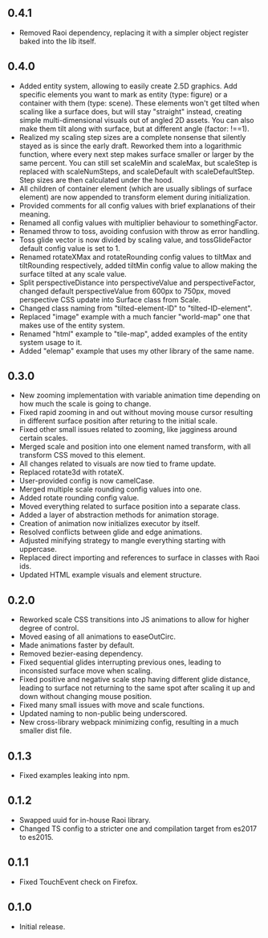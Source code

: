 ## 0.4.1

- Removed Raoi dependency, replacing it with a simpler object register baked into the lib itself.

## 0.4.0

- Added entity system, allowing to easily create 2.5D graphics. Add specific elements you want to mark as entity (type: figure) or a container with them (type: scene). These elements won't get tilted when scaling like a surface does, but will stay "straight" instead, creating simple multi-dimensional visuals out of angled 2D assets. You can also make them tilt along with surface, but at different angle (factor: !==1).
- Realized my scaling step sizes are a complete nonsense that silently stayed as is since the early draft. Reworked them into a logarithmic function, where every next step makes surface smaller or larger by the same percent. You can still set scaleMin and scaleMax, but scaleStep is replaced with scaleNumSteps, and scaleDefault with scaleDefaultStep. Step sizes are then calculated under the hood.
- All children of container element (which are usually siblings of surface element) are now appended to transform element during initialization.
- Provided comments for all config values with brief explanations of their meaning.
- Renamed all config values with multiplier behaviour to somethingFactor.
- Renamed throw to toss, avoiding confusion with throw as error handling.
- Toss glide vector is now divided by scaling value, and tossGlideFactor default config value is set to 1.
- Renamed rotateXMax and rotateRounding config values to tiltMax and tiltRounding respectively, added tiltMin config value to allow making the surface tilted at any scale value.
- Split perspectiveDistance into perspectiveValue and perspectiveFactor, changed default perspectiveValue from 600px to 750px, moved perspective CSS update into Surface class from Scale.
- Changed class naming from "tilted-element-ID" to "tilted-ID-element".
- Replaced "image" example with a much fancier "world-map" one that makes use of the entity system.
- Renamed "html" example to "tile-map", added examples of the entity system usage to it.
- Added "elemap" example that uses my other library of the same name.

## 0.3.0

- New zooming implementation with variable animation time depending on how much the scale is going to change.
- Fixed rapid zooming in and out without moving mouse cursor resulting in different surface position after returing to the initial scale.
- Fixed other small issues related to zooming, like jagginess around certain scales.
- Merged scale and position into one element named transform, with all transform CSS moved to this element.
- All changes related to visuals are now tied to frame update.
- Replaced rotate3d with rotateX.
- User-provided config is now camelCase.
- Merged multiple scale rounding config values into one.
- Added rotate rounding config value.
- Moved everything related to surface position into a separate class.
- Added a layer of abstraction methods for animation storage.
- Creation of animation now initializes executor by itself.
- Resolved conflicts between glide and edge animations.
- Adjusted minifying strategy to mangle everything starting with uppercase.
- Replaced direct importing and references to surface in classes with Raoi ids.
- Updated HTML example visuals and element structure.

## 0.2.0

- Reworked scale CSS transitions into JS animations to allow for higher degree of control.
- Moved easing of all animations to easeOutCirc.
- Made animations faster by default.
- Removed bezier-easing dependency.
- Fixed sequential glides interrupting previous ones, leading to inconsisted surface move when scaling.
- Fixed positive and negative scale step having different glide distance, leading to surface not returning to the same spot after scaling it up and down without changing mouse position.
- Fixed many small issues with move and scale functions.
- Updated naming to non-public being underscored.
- New cross-library webpack minimizing config, resulting in a much smaller dist file.

## 0.1.3

- Fixed examples leaking into npm.

## 0.1.2

- Swapped uuid for in-house Raoi library.
- Changed TS config to a stricter one and compilation target from es2017 to es2015.

## 0.1.1

- Fixed TouchEvent check on Firefox.

## 0.1.0

- Initial release.